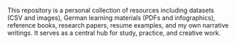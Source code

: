 This repository is a personal collection of resources including datasets (CSV and images), German learning materials (PDFs and infographics), reference books, research papers, resume examples, and my own narrative writings. It serves as a central hub for study, practice, and creative work.